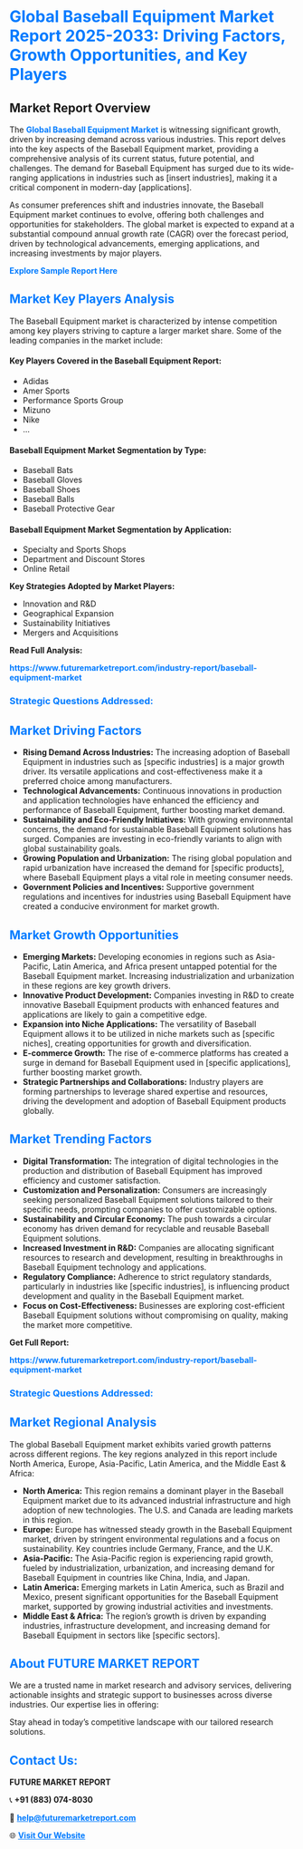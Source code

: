 <h1 style="color: #007BFF;">Global Baseball Equipment Market Report 2025-2033: Driving Factors, Growth Opportunities, and Key Players</h1>

<section id="overview">
<h2>Market Report Overview</h2>
<p>The <a href="https://www.futuremarketreport.com/industry-report/baseball-equipment-market" style="color: #007BFF; text-decoration: none;"><strong>Global Baseball Equipment Market</strong></a> is witnessing significant growth, driven by increasing demand across various industries. This report delves into the key aspects of the Baseball Equipment market, providing a comprehensive analysis of its current status, future potential, and challenges. The demand for Baseball Equipment has surged due to its wide-ranging applications in industries such as [insert industries], making it a critical component in modern-day [applications].</p>
<p>As consumer preferences shift and industries innovate, the Baseball Equipment market continues to evolve, offering both challenges and opportunities for stakeholders. The global market is expected to expand at a substantial compound annual growth rate (CAGR) over the forecast period, driven by technological advancements, emerging applications, and increasing investments by major players.</p>
</section>

<section id="overview">
<p><a href="https://www.futuremarketreport.com/request-sample/reportId=106326" style="color: #007BFF; text-decoration: none;"><strong>Explore Sample Report Here</strong></a></p>
</section>

<section id="key-players">
<h2 style="color: #007BFF;">Market Key Players Analysis</h2>
<p>The Baseball Equipment market is characterized by intense competition among key players striving to capture a larger market share. Some of the leading companies in the market include:</p>
<h4>Key Players Covered in the Baseball Equipment Report:</h4>
<ul><li>Adidas</li><li>Amer Sports</li><li>Performance Sports Group</li><li>Mizuno</li><li>Nike</li><li>...</li></ul>
<h4>Baseball Equipment Market Segmentation by Type:</h4>
<ul><li>Baseball Bats</li><li>Baseball Gloves</li><li>Baseball Shoes</li><li>Baseball Balls</li><li>Baseball Protective Gear</li></ul>

<h4>Baseball Equipment Market Segmentation by Application:</h4>
<ul><li>Specialty and Sports Shops</li><li>Department and Discount Stores</li><li>Online Retail</li></ul>
<p><strong>Key Strategies Adopted by Market Players:</strong></p>
<ul>
<li>Innovation and R&D</li>
<li>Geographical Expansion</li>
<li>Sustainability Initiatives</li>
<li>Mergers and Acquisitions</li>
</ul>
</section>

<section>
<p><strong>Read Full Analysis: </strong></p><a href="https://www.futuremarketreport.com/industry-report/baseball-equipment-market" style="color: #007BFF; text-decoration: none;"><strong>https://www.futuremarketreport.com/industry-report/baseball-equipment-market</strong></a>
<h3 style="color: #007BFF;">Strategic Questions Addressed:</h3>
</section>

<section id="driving-factors">
<h2 style="color: #007BFF;">Market Driving Factors</h2>
<ul>
<li><strong>Rising Demand Across Industries:</strong> The increasing adoption of Baseball Equipment in industries such as [specific industries] is a major growth driver. Its versatile applications and cost-effectiveness make it a preferred choice among manufacturers.</li>
<li><strong>Technological Advancements:</strong> Continuous innovations in production and application technologies have enhanced the efficiency and performance of Baseball Equipment, further boosting market demand.</li>
<li><strong>Sustainability and Eco-Friendly Initiatives:</strong> With growing environmental concerns, the demand for sustainable Baseball Equipment solutions has surged. Companies are investing in eco-friendly variants to align with global sustainability goals.</li>
<li><strong>Growing Population and Urbanization:</strong> The rising global population and rapid urbanization have increased the demand for [specific products], where Baseball Equipment plays a vital role in meeting consumer needs.</li>
<li><strong>Government Policies and Incentives:</strong> Supportive government regulations and incentives for industries using Baseball Equipment have created a conducive environment for market growth.</li>
</ul>
</section>

<section id="growth-opportunities">
<h2 style="color: #007BFF;">Market Growth Opportunities</h2>
<ul>
<li><strong>Emerging Markets:</strong> Developing economies in regions such as Asia-Pacific, Latin America, and Africa present untapped potential for the Baseball Equipment market. Increasing industrialization and urbanization in these regions are key growth drivers.</li>
<li><strong>Innovative Product Development:</strong> Companies investing in R&D to create innovative Baseball Equipment products with enhanced features and applications are likely to gain a competitive edge.</li>
<li><strong>Expansion into Niche Applications:</strong> The versatility of Baseball Equipment allows it to be utilized in niche markets such as [specific niches], creating opportunities for growth and diversification.</li>
<li><strong>E-commerce Growth:</strong> The rise of e-commerce platforms has created a surge in demand for Baseball Equipment used in [specific applications], further boosting market growth.</li>
<li><strong>Strategic Partnerships and Collaborations:</strong> Industry players are forming partnerships to leverage shared expertise and resources, driving the development and adoption of Baseball Equipment products globally.</li>
</ul>
</section>

<section id="trending-factors">
<h2 style="color: #007BFF;">Market Trending Factors</h2>
<ul>
<li><strong>Digital Transformation:</strong> The integration of digital technologies in the production and distribution of Baseball Equipment has improved efficiency and customer satisfaction.</li>
<li><strong>Customization and Personalization:</strong> Consumers are increasingly seeking personalized Baseball Equipment solutions tailored to their specific needs, prompting companies to offer customizable options.</li>
<li><strong>Sustainability and Circular Economy:</strong> The push towards a circular economy has driven demand for recyclable and reusable Baseball Equipment solutions.</li>
<li><strong>Increased Investment in R&D:</strong> Companies are allocating significant resources to research and development, resulting in breakthroughs in Baseball Equipment technology and applications.</li>
<li><strong>Regulatory Compliance:</strong> Adherence to strict regulatory standards, particularly in industries like [specific industries], is influencing product development and quality in the Baseball Equipment market.</li>
<li><strong>Focus on Cost-Effectiveness:</strong> Businesses are exploring cost-efficient Baseball Equipment solutions without compromising on quality, making the market more competitive.</li>
</ul>
</section>

<section>
<p><strong>Get Full Report: </strong></p><a href="https://www.futuremarketreport.com/industry-report/baseball-equipment-market" style="color: #007BFF; text-decoration: none;"><strong>https://www.futuremarketreport.com/industry-report/baseball-equipment-market</strong></a>
<h3 style="color: #007BFF;">Strategic Questions Addressed:</h3>
</section>


<section id="regional-analysis">
<h2 style="color: #007BFF;">Market Regional Analysis</h2>
<p>The global Baseball Equipment market exhibits varied growth patterns across different regions. The key regions analyzed in this report include North America, Europe, Asia-Pacific, Latin America, and the Middle East & Africa:</p>
<ul>
<li><strong>North America:</strong> This region remains a dominant player in the Baseball Equipment market due to its advanced industrial infrastructure and high adoption of new technologies. The U.S. and Canada are leading markets in this region.</li>
<li><strong>Europe:</strong> Europe has witnessed steady growth in the Baseball Equipment market, driven by stringent environmental regulations and a focus on sustainability. Key countries include Germany, France, and the U.K.</li>
<li><strong>Asia-Pacific:</strong> The Asia-Pacific region is experiencing rapid growth, fueled by industrialization, urbanization, and increasing demand for Baseball Equipment in countries like China, India, and Japan.</li>
<li><strong>Latin America:</strong> Emerging markets in Latin America, such as Brazil and Mexico, present significant opportunities for the Baseball Equipment market, supported by growing industrial activities and investments.</li>
<li><strong>Middle East & Africa:</strong> The region’s growth is driven by expanding industries, infrastructure development, and increasing demand for Baseball Equipment in sectors like [specific sectors].</li>
</ul>
</section>

<footer>
<h2 style="color: #007BFF;">About FUTURE MARKET REPORT</h2>
<p>We are a trusted name in market research and advisory services, delivering actionable insights and strategic support to businesses across diverse industries. Our expertise lies in offering:</p>

<p>Stay ahead in today’s competitive landscape with our tailored research solutions.</p>

<h2 style="color: #007BFF;">Contact Us:</h2>
<p><strong>FUTURE MARKET REPORT</strong></p>
<p>📞 <strong>+91 (883) 074-8030</strong></p>
<p>📧 <strong><a href="mailto:help@futuremarketreport.com" style="color: #007BFF;">help@futuremarketreport.com</a></strong></p>
<p>🌐 <strong><a href="https://www.futuremarketreport.com/" style="color: #007BFF;">Visit Our Website</a></strong></p>
</footer>